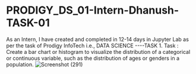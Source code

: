 # PRODIGY_DS_01-Intern-Dhanush-TASK-01
As an Intern, I have created and completed in 12-14 days in Jupyter Lab as per the task of Prodigy InfoTech i.e., DATA SCIENCE ----TASK 1. 
Task : Create a bar chart or histogram to visualize the distribution of a categorical or continuous variable, such as the distribution of ages or genders in a population.
![Screenshot (291)](https://github.com/user-attachments/assets/d02bf0b5-a133-4ac8-becc-1c06c870e6e4)





